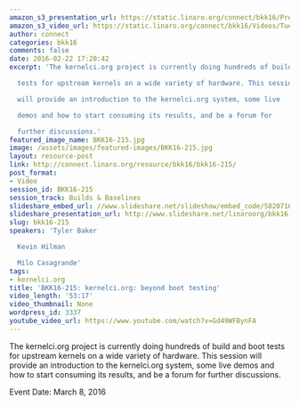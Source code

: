 ```yaml
---
amazon_s3_presentation_url: https://static.linaro.org/connect/bkk16/Presentations/Tuesday/BKK16-215.pdf
amazon_s3_video_url: https://static.linaro.org/connect/bkk16/Videos/Tuesday/BKK16-215%20kernelci%20dot%20org.mp4
author: connect
categories: bkk16
comments: false
date: 2016-02-22 17:20:42
excerpt: 'The kernelci.org project is currently doing hundreds of build and boot

  tests for upstream kernels on a wide variety of hardware. This session

  will provide an introduction to the kernelci.org system, some live

  demos and how to start consuming its results, and be a forum for

  further discussions.'
featured_image_name: BKK16-215.jpg
image: /assets/images/featured-images/BKK16-215.jpg
layout: resource-post
link: http://connect.linaro.org/resource/bkk16/bkk16-215/
post_format:
- Video
session_id: BKK16-215
session_track: Builds & Baselines
slideshare_embed_url: //www.slideshare.net/slideshow/embed_code/58207166
slideshare_presentation_url: http://www.slideshare.net/linaroorg/bkk16-215-kernelciorg-beyond-boot-testing
slug: bkk16-215
speakers: 'Tyler Baker

  Kevin Hilman

  Milo Casagrande'
tags:
- kernelci.org
title: 'BKK16-215: kernelci.org: beyond boot testing'
video_length: '53:17'
video_thumbnail: None
wordpress_id: 3337
youtube_video_url: https://www.youtube.com/watch?v=Gd49WFBynFA
---
```


The kernelci.org project is currently doing hundreds of build and boot tests for upstream kernels on a wide variety of hardware. This session will provide an introduction to the kernelci.org system, some live demos and how to start consuming its results, and be a forum for further discussions.

Event Date: March 8, 2016

